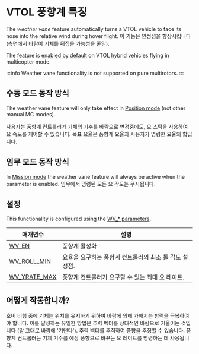 # VTOL 풍향계 특징

The _weather vane_ feature automatically turns a VTOL vehicle to face its nose into the relative wind during hover flight.
이 기능은 안정성을 향상시킵니다 (측면에서 바람이 기체를 뒤집을 가능성을 줄임).

The feature is [enabled by default](#configuration) on VTOL hybrid vehicles flying in multicopter mode.

:::info
Weather vane functionality is not supported on pure multirotors.
:::

## 수동 모드 동작 방식

The weather vane feature will only take effect in [Position mode](../flight_modes_mc/position.md) (not other manual MC modes).

사용자는 풍향계 컨트롤러가 기체의 기수를 바람으로 변경중에도, 요 스틱을 사용하여 요 속도를 제어할 수 있습니다.
목표 요율은 풍향계 요율과 사용자가 명령한 요율의 합입니다.

## 임무 모드 동작 방식

In [Mission mode](../flight_modes_vtol/mission.md) the weather vane feature will always be active when the parameter is enabled.
임무에서 명령된 모든 요 각도는 무시됩니다.

<a id="configuration"></a>

## 설정

This functionality is configured using the [WV\_\* parameters](../advanced_config/parameter_reference.md#WV_EN).

| 매개변수                                                                                                             | 설명                                              |
| ---------------------------------------------------------------------------------------------------------------- | ----------------------------------------------- |
| [WV_EN](../advanced_config/parameter_reference.md#WV_EN)                                    | 풍향계 활성화                                         |
| [WV_ROLL_MIN](../advanced_config/parameter_reference.md#WV_ROLL_MIN)   | 요율을 요구하는 풍향계 컨트롤러의 최소 롤 각도 설정점. |
| [WV_YRATE_MAX](../advanced_config/parameter_reference.md#WV_YRATE_MAX) | 풍향계 컨트롤러가 요구할 수 있는 최대 요 레이트.    |

## 어떻게 작동합니까?

호버 비행 중에 기체는 위치를 유지하기 위하여 바람에 의해 가해지는 항력을 극복하여야 합니다.
이를 달성하는 유일한 방법은 추력 벡터를 상대적인 바람으로 기울이는 것입니다 (말 그대로 바람에 '기댄다').
추력 벡터를 추적하여 풍향을 추정할 수 있습니다.
풍향계 컨트롤러는 기체 기수를 예상 풍향으로 바꾸는 요 레이트를 명령하는 데 사용됩니다.

